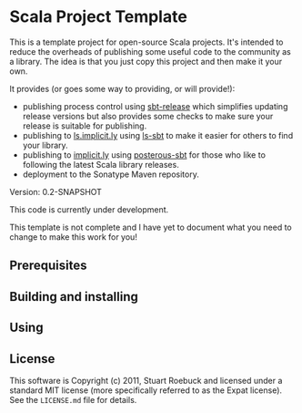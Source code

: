 Scala Project Template
======================

This is a template project for open-source Scala projects.  It's intended to reduce the overheads of publishing some useful code to the community as a library.  The idea is that you just copy this project and then make it your own.

It provides (or goes some way to providing, or will provide!):

* publishing process control using [sbt-release](https://github.com/gseitz/sbt-release) which simplifies updating release versions but also provides some checks to make sure your release is suitable for publishing.
* publishing to [ls.implicit.ly](http://ls.implicit.ly/) using [ls-sbt](https://github.com/softprops/ls) to make it easier for others to find your library.
* publishing to [implicit.ly](http://implicit.ly/) using [posterous-sbt](https://github.com/n8han/posterous-sbt) for those who like to following the latest Scala library releases.
* deployment to the Sonatype Maven repository.

Version: 0.2-SNAPSHOT

This code is currently under development.

This template is not complete and I have yet to document what you need to change to make this work for you!

Prerequisites
-------------


Building and installing
-----------------------


Using
-----


License
-------

This software is Copyright (c) 2011, Stuart Roebuck and licensed under a
standard MIT license (more specifically referred to as the Expat license). See
the `LICENSE.md` file for details.

